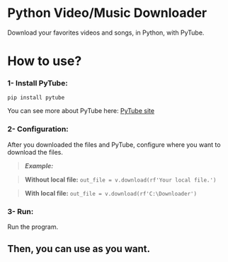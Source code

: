 # Python Video/Music Downloader
Download your favorites videos and songs, in Python, with PyTube.

# How to use?
### 1- Install PyTube:
`pip install pytube`

You can see more about PyTube here: [PyTube site](https://pytube.io/en/latest/)

### 2- Configuration:
After you downloaded the files and PyTube, configure where you want to download the files.

> **_Example:_**

> **Without local file:** `out_file = v.download(rf'Your local file.')`

> **With local file:** `out_file = v.download(rf'C:\Downloader')`

### 3- Run:
Run the program.

## **Then, you can use as you want.**
